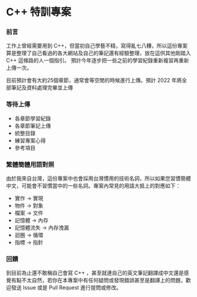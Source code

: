 # C++ 特訓專案
### 前言
工作上曾經需要用到 C++，但當初自己學藝不精，寫得亂七八糟，所以這份專案算是整理了自己看過的各大網站及自己的筆記還有經驗整理，放在這供其他剛踏入 C++ 這條路的人一個指引。 預計今年逐步把一些之前的學習紀錄重新複習再重新上傳一次。

目前預計會有大約25個章節，通常會等空閒的時候進行上傳。預計 2022 年將全部筆記及資料處理完畢並上傳

### 等待上傳
- 各章節學習紀錄
- 各章節筆記上傳
- 統整目錄
- 練習專案心得
- 參考項目


### 繁體簡體用語對照
由於我來自台灣，這份專案中也會採用台灣慣用的技術名詞，所以如果您習慣簡體中文，可能會不習慣當中的一些名詞。專案內常見的用語大抵上的對應如下：

- 實作 -> 實現
- 物件 -> 對象
- 檔案 -> 文件
- 記憶體 -> 內存
- 記憶體流失 -> 內存洩漏
- 迴圈 -> 循環
- 指標 -> 指針

### 回饋
到目前為止還不敢稱自己會寫 C++ ，甚至就連自己的英文筆記翻譯成中文還是感覺有點不太自然，若你在本專案中有任何疑問或發現錯誤甚至是翻譯上的問題，歡迎發送 Issue 或是 Pull Request 進行提問或修改。
